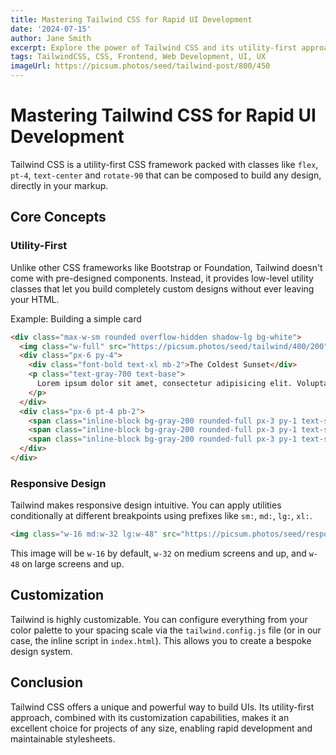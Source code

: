```yaml
---
title: Mastering Tailwind CSS for Rapid UI Development
date: '2024-07-15'
author: Jane Smith
excerpt: Explore the power of Tailwind CSS and its utility-first approach to build custom user interfaces with incredible speed and efficiency.
tags: TailwindCSS, CSS, Frontend, Web Development, UI, UX
imageUrl: https://picsum.photos/seed/tailwind-post/800/450
---
```


# Mastering Tailwind CSS for Rapid UI Development

Tailwind CSS is a utility-first CSS framework packed with classes like `flex`, `pt-4`, `text-center` and `rotate-90` that can be composed to build any design, directly in your markup.

## Core Concepts

### Utility-First

Unlike other CSS frameworks like Bootstrap or Foundation, Tailwind doesn't come with pre-designed components. Instead, it provides low-level utility classes that let you build completely custom designs without ever leaving your HTML.

Example: Building a simple card

```html
<div class="max-w-sm rounded overflow-hidden shadow-lg bg-white">
  <img class="w-full" src="https://picsum.photos/seed/tailwind/400/200" alt="Abstract art">
  <div class="px-6 py-4">
    <div class="font-bold text-xl mb-2">The Coldest Sunset</div>
    <p class="text-gray-700 text-base">
      Lorem ipsum dolor sit amet, consectetur adipisicing elit. Voluptatibus quia, nulla! Maiores et perferendis eaque, exercitationem praesentium nihil.
    </p>
  </div>
  <div class="px-6 pt-4 pb-2">
    <span class="inline-block bg-gray-200 rounded-full px-3 py-1 text-sm font-semibold text-gray-700 mr-2 mb-2">#photography</span>
    <span class="inline-block bg-gray-200 rounded-full px-3 py-1 text-sm font-semibold text-gray-700 mr-2 mb-2">#travel</span>
    <span class="inline-block bg-gray-200 rounded-full px-3 py-1 text-sm font-semibold text-gray-700 mr-2 mb-2">#winter</span>
  </div>
</div>
```

### Responsive Design

Tailwind makes responsive design intuitive. You can apply utilities conditionally at different breakpoints using prefixes like `sm:`, `md:`, `lg:`, `xl:`.

```html
<img class="w-16 md:w-32 lg:w-48" src="https://picsum.photos/seed/responsive/200/200" alt="Responsive placeholder">
```
This image will be `w-16` by default, `w-32` on medium screens and up, and `w-48` on large screens and up.

## Customization

Tailwind is highly customizable. You can configure everything from your color palette to your spacing scale via the `tailwind.config.js` file (or in our case, the inline script in `index.html`). This allows you to create a bespoke design system.

## Conclusion

Tailwind CSS offers a unique and powerful way to build UIs. Its utility-first approach, combined with its customization capabilities, makes it an excellent choice for projects of any size, enabling rapid development and maintainable stylesheets.